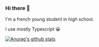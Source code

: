 ### Hi there 👋

I'm a french young student in high school.

I use mostly Typescript 😀

[![Anurag's github stats](https://github-readme-stats.vercel.app/api?username=MonsieurBibo&theme=gotham)](https://github.com/anuraghazra/github-readme-stats)

<!--
**MonsieurBibo/MonsieurBibo** is a ✨ _special_ ✨ repository because its `README.md` (this file) appears on your GitHub profile.
-->
